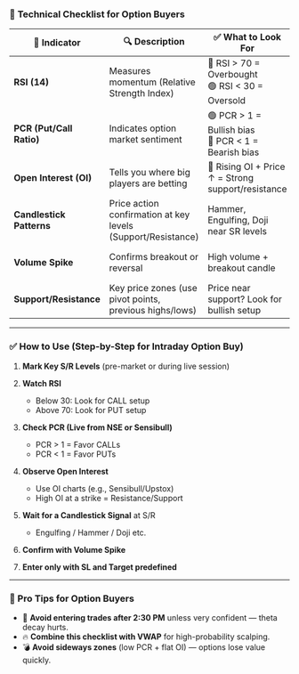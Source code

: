 ### 🎯 **Technical Checklist for Option Buyers**

| 📌 Indicator             | 🔍 Description                                               | ✅ What to Look For                                      | 🔎 Actionable Insight                      |
| ------------------------ | ------------------------------------------------------------ | ------------------------------------------------------- | ------------------------------------------ |
| **RSI (14)**             | Measures momentum (Relative Strength Index)                  | 🔴 RSI > 70 = Overbought <br>🟢 RSI < 30 = Oversold     | Look for reversal or breakout confirmation |
| **PCR (Put/Call Ratio)** | Indicates option market sentiment                            | 🟢 PCR > 1 = Bullish bias <br>🔴 PCR < 1 = Bearish bias | Use to filter trade direction              |
| **Open Interest (OI)**   | Tells you where big players are betting                      | 🔺 Rising OI + Price ↑ = Strong support/resistance      | Identify strong support/resistance zones   |
| **Candlestick Patterns** | Price action confirmation at key levels (Support/Resistance) | Hammer, Engulfing, Doji near SR levels                  | Use for entry confirmation                 |
| **Volume Spike**         | Confirms breakout or reversal                                | High volume + breakout candle                           | Entry trigger (don’t enter on low volume)  |
| **Support/Resistance**   | Key price zones (use pivot points, previous highs/lows)      | Price near support? Look for bullish setup              | Always trade near strong SR zones          |

---

### ✅ **How to Use (Step-by-Step for Intraday Option Buy)**

1. **Mark Key S/R Levels** (pre-market or during live session)
2. **Watch RSI**

   * Below 30: Look for CALL setup
   * Above 70: Look for PUT setup
3. **Check PCR (Live from NSE or Sensibull)**

   * PCR > 1 = Favor CALLs
   * PCR < 1 = Favor PUTs
4. **Observe Open Interest**

   * Use OI charts (e.g., Sensibull/Upstox)
   * High OI at a strike = Resistance/Support
5. **Wait for a Candlestick Signal** at S/R

   * Engulfing / Hammer / Doji etc.
6. **Confirm with Volume Spike**
7. **Enter only with SL and Target predefined**

---

### 🧠 Pro Tips for Option Buyers

* 📆 **Avoid entering trades after 2:30 PM** unless very confident — theta decay hurts.
* 🔥 **Combine this checklist with VWAP** for high-probability scalping.
* 💣 **Avoid sideways zones** (low PCR + flat OI) — options lose value quickly.
